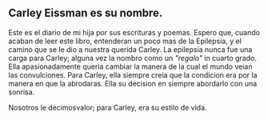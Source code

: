 ## Carley Eissman es su nombre.

Este es el diario de mi hija por sus escrituras y poemas. Espero que, cuando acaban de leer este libro, entenderan un poco mas de la Epilepsia, y el camino que se le dio a nuestra querida Carley. La epilepsia nunca fue una carga para Carley; alguna vez la nombro como un _"regalo"_ in cuarto grado. Ella apasionadamente queria cambiar la manera de la cual el mundo veian las convulciones. Para Carley, ella siempre creia que la condicion era por la manera en que la abrodaras. Ella su decision en siempre abordarlo con una sonrisa.

Nosotros le decimosvalor; para Carley, era su estilo de vida.